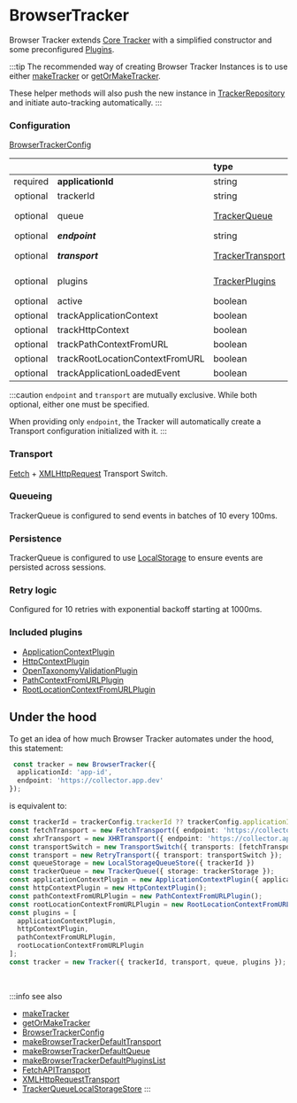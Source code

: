 # BrowserTracker

Browser Tracker extends [Core Tracker](/tracking/browser/api-reference/core/Tracker.md) with a simplified constructor and some preconfigured [Plugins](/tracking/browser/api-reference/core/TrackerPlugins.md).

:::tip
The recommended way of creating Browser Tracker Instances is to use either [makeTracker](/tracking/browser/api-reference/general/makeTracker.md) or [getOrMakeTracker](/tracking/browser/api-reference/general/getOrMakeTracker.md).

These helper methods will also push the new instance in [TrackerRepository](/tracking/browser/api-reference/core/TrackerRepository.md) and initiate auto-tracking automatically.
:::

### Configuration
[BrowserTrackerConfig](/tracking/browser/api-reference/definitions/BrowserTrackerConfig.md)

|          |                                 | type                                                                           | default value                                                                                                                                  |
|:--------:|:--------------------------------|:-------------------------------------------------------------------------------|:-----------------------------------------------------------------------------------------------------------------------------------------------|
| required | **applicationId**               | string                                                                         |                                                                                                                                                |
| optional | trackerId                       | string                                                                         | Same value as `applicationId`                                                                                                                  |
| optional | queue                           | [TrackerQueue](/tracking/browser/api-reference/core/TrackerQueue.md)           | The result of [makeBrowserTrackerDefaultQueue](/tracking/browser/api-reference/common/factories/makeBrowserTrackerDefaultQueue.md)             |
| optional | **_endpoint_**                  | string                                                                         |                                                                                                                                                |
| optional | **_transport_**                 | [TrackerTransport](/tracking/browser/api-reference/core/TrackerTransport.md)   | The result of [makeBrowserTrackerDefaultTransport](/tracking/browser/api-reference/common/factories/makeBrowserTrackerDefaultTransport.md)     |
| optional | plugins                         | [TrackerPlugins](/tracking/browser/api-reference/core/TrackerPlugins.md)       | The result of [makeBrowserTrackerDefaultPluginsList](/tracking/browser/api-reference/common/factories/makeBrowserTrackerDefaultPluginsList.md) |
| optional | active                          | boolean                                                                        | `true`                                                                                                                                         |
| optional | trackApplicationContext         | boolean                                                                        | `true`                                                                                                                                         |
| optional | trackHttpContext                | boolean                                                                        | `true`                                                                                                                                         |
| optional | trackPathContextFromURL         | boolean                                                                        | `true`                                                                                                                                         |
| optional | trackRootLocationContextFromURL | boolean                                                                        | `true`                                                                                                                                         |
| optional | trackApplicationLoadedEvent     | boolean                                                                        | `true`                                                                                                                                         |

:::caution
`endpoint` and `transport` are mutually exclusive. While both optional, either one must be specified.

When providing only `endpoint`, the Tracker will automatically create a Transport configuration initialized with it.
:::
### Transport
[Fetch](/tracking/browser/api-reference/transports/FetchAPITransport.md) + [XMLHttpRequest](/tracking/browser/api-reference/transports/XMLHttpRequestTransport.md) Transport Switch.

### Queueing
TrackerQueue is configured to send events in batches of 10 every 100ms.  

### Persistence
TrackerQueue is configured to use [LocalStorage](/tracking/browser/api-reference/queues/TrackerQueueLocalStorage.md) to ensure events are persisted across sessions.

### Retry logic
Configured for 10 retries with exponential backoff starting at 1000ms.

### Included plugins
- [ApplicationContextPlugin](/tracking/browser/plugins/application-context.md)
- [HttpContextPlugin](/tracking/browser/plugins/http-context.md)
- [OpenTaxonomyValidationPlugin](/tracking/browser/plugins/open-taxonomy-validation.md)
- [PathContextFromURLPlugin](/tracking/browser/plugins/path-context-from-url.md)
- [RootLocationContextFromURLPlugin](/tracking/browser/plugins/root-location-context-from-url.md)

## Under the hood
To get an idea of how much Browser Tracker automates under the hood, this statement:

```typescript
 const tracker = new BrowserTracker({ 
  applicationId: 'app-id', 
  endpoint: 'https://collector.app.dev'
});
``` 

is equivalent to:

```typescript
const trackerId = trackerConfig.trackerId ?? trackerConfig.applicationId;
const fetchTransport = new FetchTransport({ endpoint: 'https://collector.app.dev' });
const xhrTransport = new XHRTransport({ endpoint: 'https://collector.app.dev' });
const transportSwitch = new TransportSwitch({ transports: [fetchTransport, xhrTransport] });
const transport = new RetryTransport({ transport: transportSwitch });
const queueStorage = new LocalStorageQueueStore({ trackerId })
const trackerQueue = new TrackerQueue({ storage: trackerStorage });
const applicationContextPlugin = new ApplicationContextPlugin({ applicationId: 'app-id' });
const httpContextPlugin = new HttpContextPlugin();
const pathContextFromURLPlugin = new PathContextFromURLPlugin();
const rootLocationContextFromURLPlugin = new RootLocationContextFromURLPlugin();
const plugins = [
  applicationContextPlugin,
  httpContextPlugin,
  pathContextFromURLPlugin,
  rootLocationContextFromURLPlugin
];
const tracker = new Tracker({ trackerId, transport, queue, plugins });
```

<br />

:::info see also
- [makeTracker](/tracking/browser/api-reference/general/makeTracker.md)
- [getOrMakeTracker](/tracking/browser/api-reference/general/getOrMakeTracker.md)
- [BrowserTrackerConfig](/tracking/browser/api-reference/definitions/BrowserTrackerConfig.md)
- [makeBrowserTrackerDefaultTransport](/tracking/browser/api-reference/common/factories/makeBrowserTrackerDefaultTransport.md)
- [makeBrowserTrackerDefaultQueue](/tracking/browser/api-reference/common/factories/makeBrowserTrackerDefaultQueue.md)
- [makeBrowserTrackerDefaultPluginsList](/tracking/browser/api-reference/common/factories/makeBrowserTrackerDefaultPluginsList.md)
- [FetchAPITransport](/tracking/browser/api-reference/transports/FetchAPITransport.md)
- [XMLHttpRequestTransport](/tracking/browser/api-reference/transports/XMLHttpRequestTransport.md)
- [TrackerQueueLocalStorageStore](/tracking/browser/api-reference/queues/TrackerQueueLocalStorage.md)
:::
